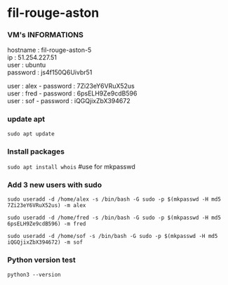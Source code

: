 # fil-rouge-aston

### VM's INFORMATIONS
hostname : fil-rouge-aston-5    \
ip : 51.254.227.51              \
user : ubuntu                   \
password : js4f150Q6Uivbr51

user : alex - password : 7Zi23eY6VRuX52us        \
user : fred - password : 6psELH9Ze9cdB596        \
user : sof  - password : iQGQjixZbX394672

### update apt
`sudo apt update`

### Install packages
`sudo apt install whois` #use for mkpasswd

### Add 3 new users with sudo

`sudo useradd -d /home/alex -s /bin/bash -G sudo -p $(mkpasswd -H md5 7Zi23eY6VRuX52us) -m alex`

`sudo useradd -d /home/fred -s /bin/bash -G sudo -p $(mkpasswd -H md5 6psELH9Ze9cdB596) -m fred`

`sudo useradd -d /home/sof -s /bin/bash -G sudo -p $(mkpasswd -H md5 iQGQjixZbX394672) -m sof`

### Python version test
`python3 --version`